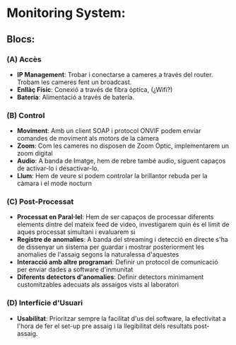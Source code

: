 # Monitoring System:

## Blocs:
### (A) Accès
- **IP Management**: Trobar i conectarse a cameres a través del router. Trobam les cameres fent un broadcast.
- **Enllàç Físic**: Conexió a través de fibra òptica, (¿Wifi?)
- **Bateria**: Alimentació a través de batería. 

### (B) Control
- **Moviment**: Amb un client SOAP i protocol ONVIF podem enviar comandes de moviment als motors de la càmera
- **Zoom**: Com les cameres no disposen de Zoom Óptic, implementarem un zoom digital
- **Audio**: A banda de Imatge, hem de rebre també audio, siguent capaços de activar-lo i desactivar-lo.
- **Llum**: Hem de veure si podem controlar la brillantor rebuda per la càmara i el mode nocturn
  
### (C) Post-Processat
- **Processat en Paral·lel**: Hem de ser capaços de processar diferents elements dintre del mateix feed de video, investigarem quin és el límit de aques processat simultani i evaluarem si 
- **Registre de anomalies**: A banda del streaming i detecció en directe s'ha de dissenyar un sistema per guardar i mostrar posteriorment les anomalies de l'assaig segons la naturalessa d'aquestes
- **Interacció amb altre programari**: Definir un protocol de comunicació per enviar dades a software d'inmunitat
- **Diferents detectors d'anomalies**: Definir detectors minimament customitzables adecuats als assaigos vists al laboratori

### (D) Interfície d'Usuari
- **Usabilitat**: Prioritzar sempre la facilitat d'us del software, la efectivitat a l'hora de fer el set-up pre assaig i la llegibilitat dels resultats post-assaig.